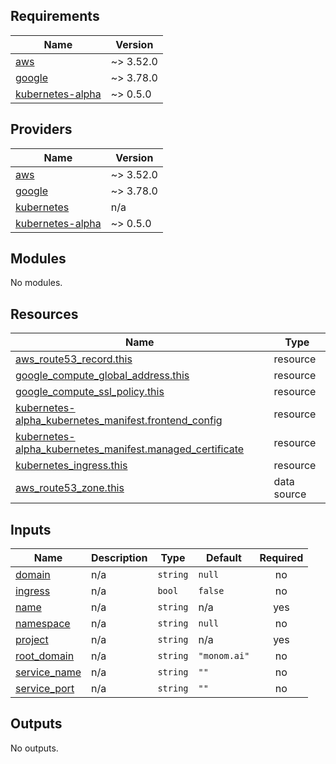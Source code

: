 ## Requirements

| Name | Version |
|------|---------|
| <a name="requirement_aws"></a> [aws](#requirement\_aws) | ~> 3.52.0 |
| <a name="requirement_google"></a> [google](#requirement\_google) | ~> 3.78.0 |
| <a name="requirement_kubernetes-alpha"></a> [kubernetes-alpha](#requirement\_kubernetes-alpha) | ~> 0.5.0 |

## Providers

| Name | Version |
|------|---------|
| <a name="provider_aws"></a> [aws](#provider\_aws) | ~> 3.52.0 |
| <a name="provider_google"></a> [google](#provider\_google) | ~> 3.78.0 |
| <a name="provider_kubernetes"></a> [kubernetes](#provider\_kubernetes) | n/a |
| <a name="provider_kubernetes-alpha"></a> [kubernetes-alpha](#provider\_kubernetes-alpha) | ~> 0.5.0 |

## Modules

No modules.

## Resources

| Name | Type |
|------|------|
| [aws_route53_record.this](https://registry.terraform.io/providers/hashicorp/aws/latest/docs/resources/route53_record) | resource |
| [google_compute_global_address.this](https://registry.terraform.io/providers/hashicorp/google/latest/docs/resources/compute_global_address) | resource |
| [google_compute_ssl_policy.this](https://registry.terraform.io/providers/hashicorp/google/latest/docs/resources/compute_ssl_policy) | resource |
| [kubernetes-alpha_kubernetes_manifest.frontend_config](https://registry.terraform.io/providers/hashicorp/kubernetes-alpha/latest/docs/resources/kubernetes_manifest) | resource |
| [kubernetes-alpha_kubernetes_manifest.managed_certificate](https://registry.terraform.io/providers/hashicorp/kubernetes-alpha/latest/docs/resources/kubernetes_manifest) | resource |
| [kubernetes_ingress.this](https://registry.terraform.io/providers/hashicorp/kubernetes/latest/docs/resources/ingress) | resource |
| [aws_route53_zone.this](https://registry.terraform.io/providers/hashicorp/aws/latest/docs/data-sources/route53_zone) | data source |

## Inputs

| Name | Description | Type | Default | Required |
|------|-------------|------|---------|:--------:|
| <a name="input_domain"></a> [domain](#input\_domain) | n/a | `string` | `null` | no |
| <a name="input_ingress"></a> [ingress](#input\_ingress) | n/a | `bool` | `false` | no |
| <a name="input_name"></a> [name](#input\_name) | n/a | `string` | n/a | yes |
| <a name="input_namespace"></a> [namespace](#input\_namespace) | n/a | `string` | `null` | no |
| <a name="input_project"></a> [project](#input\_project) | n/a | `string` | n/a | yes |
| <a name="input_root_domain"></a> [root\_domain](#input\_root\_domain) | n/a | `string` | `"monom.ai"` | no |
| <a name="input_service_name"></a> [service\_name](#input\_service\_name) | n/a | `string` | `""` | no |
| <a name="input_service_port"></a> [service\_port](#input\_service\_port) | n/a | `string` | `""` | no |

## Outputs

No outputs.
